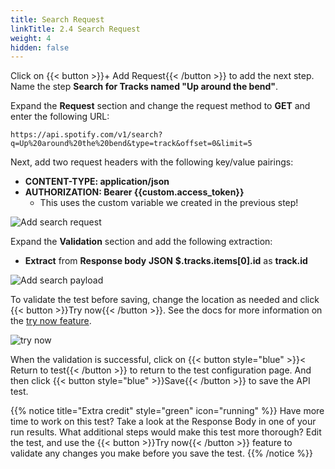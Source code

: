 ```yaml
---
title: Search Request
linkTitle: 2.4 Search Request
weight: 4
hidden: false
---
```


Click on {{< button >}}+ Add Request{{< /button >}} to add the next step. Name the step **Search for Tracks named "Up around the bend"**.

Expand the **Request** section and change the request method to **GET** and enter the following URL:

``` text
https://api.spotify.com/v1/search?q=Up%20around%20the%20bend&type=track&offset=0&limit=5
```

Next, add two request headers with the following key/value pairings:

- **CONTENT-TYPE: application/json**
- **AUTHORIZATION: Bearer {{custom.access_token}}**
  - This uses the custom variable we created in the previous step!

![Add search request](../../_img/add-search-request.png)

Expand the **Validation** section and add the following extraction:

- **Extract** from **Response body** **JSON** **$.tracks.items[0].id** as **track.id**

![Add search payload](../../_img/add-search-payload.png)

To validate the test before saving, change the location as needed and click {{< button >}}Try now{{< /button >}}. See the docs for more information on the [try now feature](https://docs.splunk.com/observability/en/synthetics/test-config/try-now.html).

![try now](../../_img/try-now.png)

When the validation is successful, click on {{< button style="blue" >}}< Return to test{{< /button >}} to return to the test configuration page. And then click {{< button style="blue" >}}Save{{< /button >}} to save the API test.

{{% notice title="Extra credit" style="green" icon="running" %}}
Have more time to work on this test? Take a look at the Response Body in one of your run results. What additional steps would make this test more thorough? Edit the test, and use the {{< button >}}Try now{{< /button >}} feature to validate any changes you make before you save the test.
{{% /notice %}}